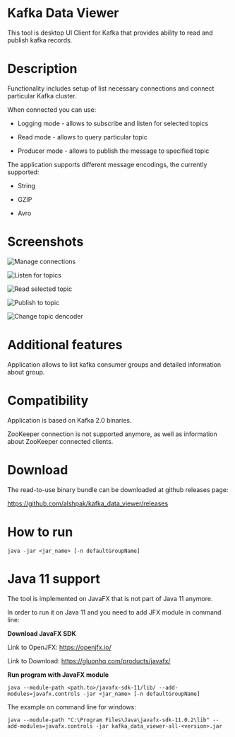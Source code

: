 # Kafka Data Viewer

This tool is desktop UI Client for Kafka that provides ability to read and publish kafka records.

# Description

Functionality includes setup of list necessary connections and connect particular Kafka cluster.

When connected you can use:

- Logging mode - allows to subscribe and listen for selected topics

- Read mode - allows to query particular topic

- Producer mode - allows to publish the message to specified topic

The application supports different message encodings, the currently supported:

- String

- GZIP

- Avro

# Screenshots

![Manage connections](https://raw.githubusercontent.com/alshpak/kafka_data_viewer/screenshots/screenshots/manage_connections.png)

![Listen for topics](https://raw.githubusercontent.com/alshpak/kafka_data_viewer/screenshots/screenshots/listen_for_selected_topics.png)

![Read selected topic](https://raw.githubusercontent.com/alshpak/kafka_data_viewer/screenshots/screenshots/read_selected_topic.png)

![Publish to topic](https://raw.githubusercontent.com/alshpak/kafka_data_viewer/screenshots/screenshots/publish_to_topic.png)

![Change topic dencoder](https://raw.githubusercontent.com/alshpak/kafka_data_viewer/screenshots/screenshots/change_topic_decoder.png)


# Additional features

Application allows to list kafka consumer groups and detailed information about group.

# Compatibility

Application is based on Kafka 2.0 binaries.

ZooKeeper connection is not supported anymore, as well as information about ZooKeeper connected clients.

# Download

The read-to-use binary bundle can be downloaded at github releases page:

https://github.com/alshpak/kafka_data_viewer/releases

# How to run

`java -jar <jar_name> [-n defaultGroupName]`

# Java 11 support

The tool is implemented on JavaFX that is not part of Java 11 anymore.

In order to run it on Java 11 and you need to add JFX module in command line:

**Download JavaFX SDK**
 
Link to OpenJFX: https://openjfx.io/

Link to Download: https://gluonhq.com/products/javafx/

**Run program with JavaFX module**

`java --module-path <path.to>/javafx-sdk-11/lib/ --add-modules=javafx.controls -jar <jar_name> [-n defaultGroupName]`

The example on command line for windows:

`java --module-path "C:\Program Files\Java\javafx-sdk-11.0.2\lib" --add-modules=javafx.controls -jar kafka_data_viewer-all-<version>.jar`
